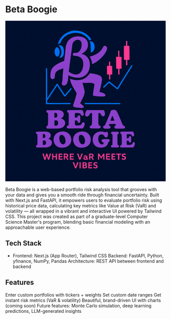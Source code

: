 # Beta Boogie

![Beta Boogie Log](./frontend/public/beta-new-tagline.png)

Beta Boogie is a web-based portfolio risk analysis tool that grooves with your data and gives you a smooth ride through financial uncertainty. Built with Next.js and FastAPI, it empowers users to evaluate portfolio risk using historical price data, calculating key metrics like Value at Risk (VaR) and volatility — all wrapped in a vibrant and interactive UI powered by Tailwind CSS.
This project was created as part of a graduate-level Computer Science Master's program, blending basic financial modeling with an approachable user experience.

## Tech Stack
* Frontend: Next.js (App Router), Tailwind CSS
Backend: FastAPI, Python, yfinance, NumPy, Pandas
Architecture: REST API between frontend and backend

## Features
Enter custom portfolios with tickers + weights
Set custom date ranges
Get instant risk metrics (VaR & volatility)
Beautiful, brand-driven UI with charts (coming soon)
Future features: Monte Carlo simulation, deep learning predictions, LLM-generated insights
